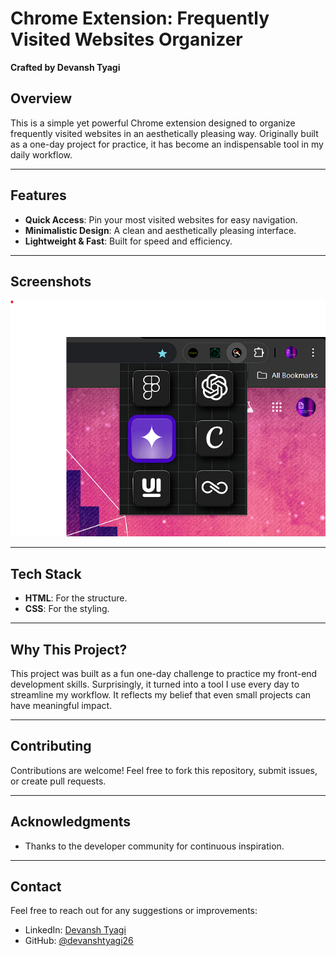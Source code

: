 # Chrome Extension: Frequently Visited Websites Organizer

**Crafted by Devansh Tyagi**

## Overview

This is a simple yet powerful Chrome extension designed to organize frequently visited websites in an aesthetically pleasing way. Originally built as a one-day project for practice, it has become an indispensable tool in my daily workflow.

---

## Features

- **Quick Access**: Pin your most visited websites for easy navigation.
- **Minimalistic Design**: A clean and aesthetically pleasing interface.
- **Lightweight & Fast**: Built for speed and efficiency.

---

## Screenshots

![Screenshot](Src/Screenshots/Screenshot_1.png)

---

## Tech Stack

- **HTML**: For the structure.
- **CSS**: For the styling.

---

## Why This Project?

This project was built as a fun one-day challenge to practice my front-end development skills. Surprisingly, it turned into a tool I use every day to streamline my workflow. It reflects my belief that even small projects can have meaningful impact.

---

## Contributing

Contributions are welcome! Feel free to fork this repository, submit issues, or create pull requests.

---

## Acknowledgments

- Thanks to the developer community for continuous inspiration.

---

## Contact

Feel free to reach out for any suggestions or improvements:

- LinkedIn: [Devansh Tyagi](https://linkedin.com/in/tyagi-devansh)
- GitHub: [@devanshtyagi26](https://github.com/devanshtyagi26)
